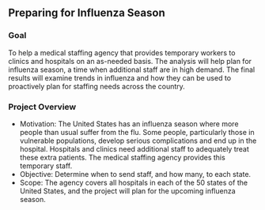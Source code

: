 ## Preparing for Influenza Season

### Goal
To help a medical staffing agency that provides temporary workers to clinics
and hospitals on an as-needed basis. The analysis will help plan for influenza
season, a time when additional staff are in high demand. The final results will
examine trends in influenza and how they can be used to proactively plan for
staffing needs across the country.

### Project Overview
+ Motivation: The United States has an influenza season where more people than usual suffer from the flu. Some people, particularly those in vulnerable populations, develop serious
complications and end up in the hospital. Hospitals and clinics need additional staff to
adequately treat these extra patients. The medical staffing agency provides this temporary
staff.
+ Objective: Determine when to send staff, and how many, to each state.
+ Scope: The agency covers all hospitals in each of the 50 states of the United States, and 
the project will plan for the upcoming influenza season.
